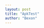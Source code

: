 ```yaml
---
layout: post
title: "ApkTest"
author: "Bexon"
---
```

<script type="text/javascript">
//判断访问终端
var browser={
    versions:function(){
        var u = navigator.userAgent, app = navigator.appVersion;
        return {
            Android: u.indexOf('Android') > -1 || u.indexOf('Adr') > -1, //android终端
            iPhone: u.indexOf('iPhone') > -1 , //是否为iPhone或者QQHD浏览器
            ArcticCircle: u.indexOf('ArcticCircle') > -1 , //是否为ArcticCircle浏览器
        };
    }(),
    language:(navigator.browserLanguage || navigator.language).toLowerCase()
}
  if(browser.versions.ArcticCircle && browser.versions.Android){ 
      alert("is IE");
  } else {
    alert("Simple Browser" + app);
    }
</script>
